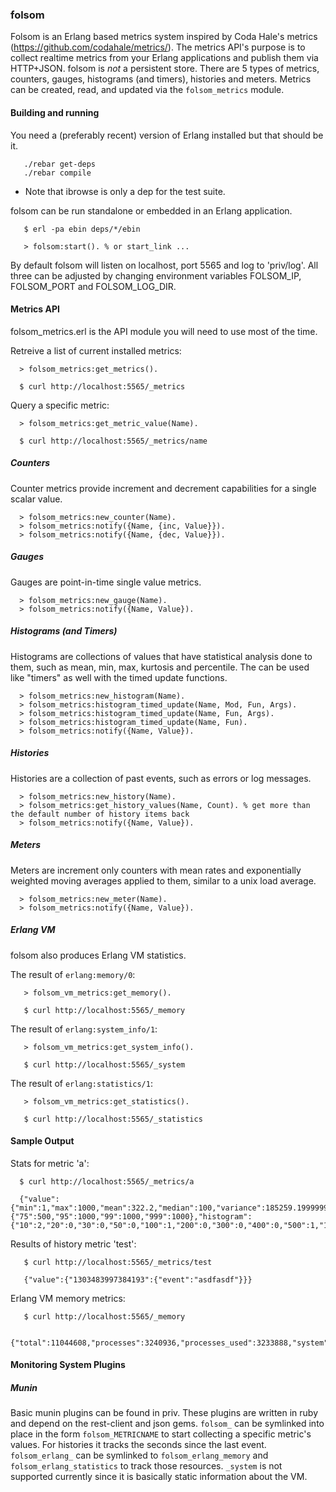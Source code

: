 ### folsom

Folsom is an Erlang based metrics system inspired by Coda Hale's metrics (https://github.com/codahale/metrics/). The metrics API's purpose is to collect realtime metrics from your Erlang applications and publish them via HTTP+JSON. folsom is *not* a persistent store. There are 5 types of metrics, counters, gauges, histograms (and timers), histories and meters. Metrics can be created, read, and updated via the `folsom_metrics` module.

#### Building and running

You need a (preferably recent) version of Erlang installed but that should be it.

       ./rebar get-deps
       ./rebar compile

* Note that ibrowse is only a dep for the test suite.

folsom can be run standalone or embedded in an Erlang application.

       $ erl -pa ebin deps/*/ebin

       > folsom:start(). % or start_link ...

By default folsom will listen on localhost, port 5565 and log to 'priv/log'. All three can be adjusted by changing environment variables FOLSOM_IP, FOLSOM_PORT and FOLSOM_LOG_DIR.

#### Metrics API

folsom_metrics.erl is the API module you will need to use most of the time.

Retreive a list of current installed metrics:

      > folsom_metrics:get_metrics().

      $ curl http://localhost:5565/_metrics

Query a specific metric:

      > folsom_metrics:get_metric_value(Name).

      $ curl http://localhost:5565/_metrics/name

##### Counters

Counter metrics provide increment and decrement capabilities for a single scalar value.

      > folsom_metrics:new_counter(Name).
      > folsom_metrics:notify({Name, {inc, Value}}).
      > folsom_metrics:notify({Name, {dec, Value}}).

##### Gauges

Gauges are point-in-time single value metrics.

      > folsom_metrics:new_gauge(Name).
      > folsom_metrics:notify({Name, Value}).

##### Histograms (and Timers)

Histograms are collections of values that have statistical analysis done to them, such as mean, min, max, kurtosis and percentile. The can be used like "timers" as well with the timed update functions.

      > folsom_metrics:new_histogram(Name).
      > folsom_metrics:histogram_timed_update(Name, Mod, Fun, Args).
      > folsom_metrics:histogram_timed_update(Name, Fun, Args).
      > folsom_metrics:histogram_timed_update(Name, Fun).
      > folsom_metrics:notify({Name, Value}).

##### Histories

Histories are a collection of past events, such as errors or log messages.

      > folsom_metrics:new_history(Name).
      > folsom_metrics:get_history_values(Name, Count). % get more than the default number of history items back
      > folsom_metrics:notify({Name, Value}).

##### Meters

Meters are increment only counters with mean rates and exponentially weighted moving averages applied to them, similar to a unix load average.

      > folsom_metrics:new_meter(Name).
      > folsom_metrics:notify({Name, Value}).

##### Erlang VM

folsom also produces Erlang VM statistics.

The result of `erlang:memory/0`:

       > folsom_vm_metrics:get_memory().

       $ curl http://localhost:5565/_memory

The result of `erlang:system_info/1`:

       > folsom_vm_metrics:get_system_info().

       $ curl http://localhost:5565/_system

The result of `erlang:statistics/1`:

       > folsom_vm_metrics:get_statistics().

       $ curl http://localhost:5565/_statistics

#### Sample Output

Stats for metric 'a':

      $ curl http://localhost:5565/_metrics/a

      {"value":{"min":1,"max":1000,"mean":322.2,"median":100,"variance":185259.19999999998,"standard_deviation":430.4174717643325,"skewness":1.2670136514902162,"kurtosis":-1.2908313302242205,"percentile":{"75":500,"95":1000,"99":1000,"999":1000},"histogram":{"10":2,"20":0,"30":0,"50":0,"100":1,"200":0,"300":0,"400":0,"500":1,"1000":1,"99999999999999":0}}}

Results of history metric 'test':

       $ curl http://localhost:5565/_metrics/test

       {"value":{"1303483997384193":{"event":"asdfasdf"}}}

Erlang VM memory metrics:

       $ curl http://localhost:5565/_memory

       {"total":11044608,"processes":3240936,"processes_used":3233888,"system":7803672,"atom":532137,"atom_used":524918,"binary":696984,"code":4358030,"ets":385192}

#### Monitoring System Plugins

##### Munin

Basic munin plugins can be found in priv. These plugins are written in ruby and depend on the rest-client and json gems. `folsom_` can be symlinked into place in the form `folsom_METRICNAME` to start collecting a specific metric's values. For histories it tracks the seconds since the last event. `folsom_erlang_` can be symlinked to `folsom_erlang_memory` and `folsom_erlang_statistics` to track those resources. `_system` is not supported currently since it is basically static information about the VM.

